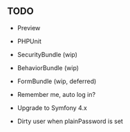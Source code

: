 ## TODO ##
- Preview
- PHPUnit

- SecurityBundle (wip)
- BehaviorBundle (wip)
- FormBundle (wip, deferred)

- Remember me, auto log in?

- Upgrade to Symfony 4.x

- Dirty user when plainPassword is set